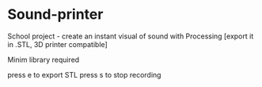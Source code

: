 Sound-printer
=============

School project - create an instant visual of sound with Processing [export it in .STL, 3D printer compatible]

Minim library required

press e to export STL
press s to stop recording
